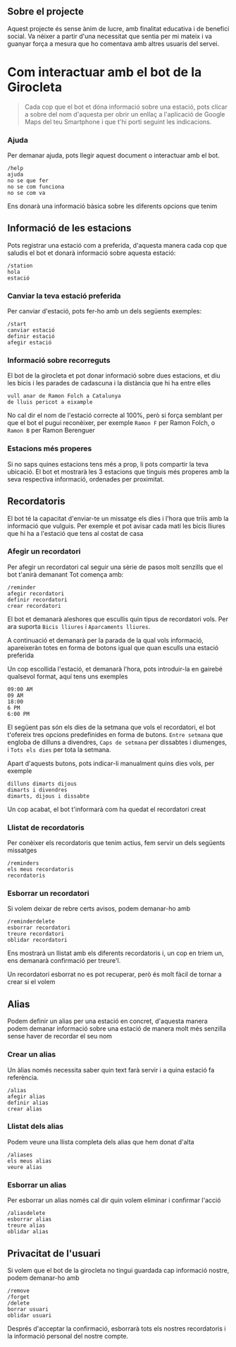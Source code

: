 ## Sobre el projecte

Aquest projecte és sense ànim de lucre, amb finalitat educativa i de benefici social.
Va nèixer a partir d'una necessitat que sentia per mi mateix i va guanyar força a mesura
que ho comentava amb altres usuaris del servei.


# Com interactuar amb el bot de la Girocleta


> Cada cop que el bot et dóna informació sobre una estació, pots clicar a sobre del nom
> d'aquesta per obrir un enllaç a l'aplicació de Google Maps del teu Smartphone i que t'hi
> porti seguint les indicacions.

### Ajuda

Per demanar ajuda, pots llegir aquest document o interactuar amb el bot.
```
/help
ajuda
no se que fer
no se com funciona
no se com va
```

Ens donarà una informació bàsica sobre les diferents opcions que tenim

## Informació de les estacions

Pots registrar una estació com a preferida, d'aquesta manera cada cop que saludis
el bot et donarà informació sobre aquesta estació:
```
/station
hola
estació
```

### Canviar la teva estació preferida

Per canviar d'estació, pots fer-ho amb un dels següents exemples:
```
/start
canviar estació
definir estació
afegir estació
```

### Informació sobre recorreguts

El bot de la girocleta et pot donar informació sobre dues estacions, et diu 
les bicis i les parades de cadascuna i la distància que hi ha entre elles
```
vull anar de Ramon Folch a Catalunya
de lluis pericot a eixample
```

No cal dir el nom de l'estació correcte al 100%, però si força semblant per que el 
bot el pugui reconèixer, per exemple `Ramon F` per Ramon Folch, o `Ramon B` per Ramon Berenguer

### Estacions més properes

Si no saps quines estacions tens més a prop, li pots compartir la teva ubicació.
El bot et mostrarà les 3 estacions que tinguis més properes amb la seva respectiva informació, ordenades per proximitat.

## Recordatoris

El bot té la capacitat d'enviar-te un missatge els dies i l'hora que triïs amb la informació
que vulguis. Per exemple et pot avisar cada matí les bicis lliures que hi ha a l'estació que
tens al costat de casa

### Afegir un recordatori

Per afegir un recordatori cal seguir una sèrie de pasos molt senzills que el bot t'anirà demanant
Tot comença amb:

```
/reminder
afegir recordatori
definir recordatori
crear recordatori
```
El bot et demanarà aleshores que escullis quin tipus de recordatori vols. Per ara suporta `Bicis lliures`
i `Aparcaments lliures`.

A continuació et demanarà per la parada de la qual vols informació, apareixeràn totes en forma de botons
igual que quan esculls una estació preferida

Un cop escollida l'estació, et demanarà l'hora, pots introduir-la en gairebé qualsevol format, aquí tens uns exemples
```
09:00 AM
09 AM
18:00
6 PM
6:00 PM
```
El següent pas són els dies de la setmana que vols el recordatori, el bot t'ofereix tres opcions
predefinides en forma de butons. `Entre setmana` que engloba de dilluns a divendres, `Caps de setmana`
per dissabtes i diumenges, i `Tots els dies` per tota la setmana.

Apart d'aquests butons, pots indicar-li manualment quins dies vols, per exemple
```
dilluns dimarts dijous
dimarts i divendres
dimarts, dijous i dissabte
```

Un cop acabat, el bot t'informarà com ha quedat el recordatori creat

### Llistat de recordatoris

Per conèixer els recordatoris que tenim actius, fem servir un dels següents missatges
```
/reminders
els meus recordatoris
recordatoris
```

### Esborrar un recordatori

Si volem deixar de rebre certs avisos, podem demanar-ho amb
```
/reminderdelete
esborrar recordatori
treure recordatori
oblidar recordatori
```

Ens mostrarà un llistat amb els diferents recordatoris i, un cop en triem un, ens demanarà
confirmació per treure'l.

Un recordatori esborrat no es pot recuperar, però és molt fàcil de tornar a crear si el volem

## Alias

Podem definir un alias per una estació en concret, d'aquesta manera podem demanar informació sobre
una estació de manera molt més senzilla sense haver de recordar el seu nom

### Crear un alias

Un àlias només necessita saber quin text farà servir i a quina estació fa referència.

```
/alias
afegir alias
definir alias
crear alias
```

### Llistat dels alias

Podem veure una llista completa dels alias que hem donat d'alta

```
/aliases
els meus alias
veure alias
```

### Esborrar un alias

Per esborrar un alias només cal dir quin volem eliminar i confirmar l'acció

```
/aliasdelete
esborrar alias
treure alias
oblidar alias
```

## Privacitat de l'usuari

Si volem que el bot de la girocleta no tingui guardada cap informació nostre, podem demanar-ho amb
```
/remove
/forget
/delete
borrar usuari
oblidar usuari
```

Després d'acceptar la confirmació, esborrarà tots els nostres recordatoris i la informació personal del nostre compte.